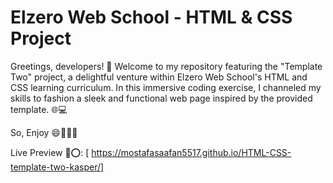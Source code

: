 # Elzero Web School - HTML & CSS Project

Greetings, developers! 👋 Welcome to my repository featuring the "Template Two" project, a delightful venture within Elzero Web School's HTML and CSS learning curriculum. In this immersive coding exercise, I channeled my skills to fashion a sleek and functional web page inspired by the provided template. 🌐💻

So, Enjoy 😄🎉👩‍💻


Live Preview 🔗⭕: [ https://mostafasaafan5517.github.io/HTML-CSS-template-two-kasper/]
